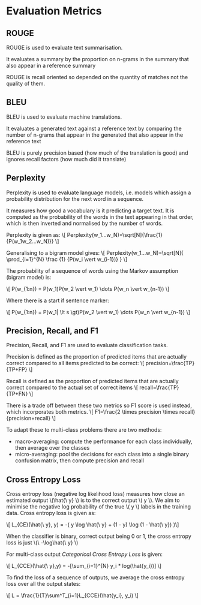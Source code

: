 # Evaluation Metrics



## ROUGE

ROUGE is used to evaluate text summarisation.

It evaluates a summary by the proportion on n-grams in the summary that also appear in a reference summary

ROUGE is recall oriented so depended on the quantity of matches not the quality of them.

## BLEU

BLEU is used to evaluate machine translations.

It evaluates a generated text against a reference text by comparing the number of n-grams that appear in the generated that also appear in the reference text

BLEU is purely precision based (how much of the translation is good) and ignores recall factors (how much did it translate)

## Perplexity

Perplexity is used to evaluate language models, i.e. models which assign a probability distribution for the next word in a sequence. 

It measures how good a vocabulary is it predicting a target text. It is computed as the probability of the words in the text appearing in that order, which is then inverted and normalised by the number of words. 

Perplexity is given as:
\\[ Perplexity(w_1...w_N)=\sqrt[N]{\frac{1}{P(w_1w_2...w_N)}} \\]

Generalising to a bigram model gives:
\\[ Perplexity(w_1...w_N)=\sqrt[N]{ \prod_{i=1}^{N} \frac {1} {P(w_i \vert  w_{i-1})} } \\]

The probability of a sequence of words using the Markov assumption (bigram model) is:

\\[ P(w_{1:n}) = P(w_1)P(w_2 \vert w_1) \dots P(w_n \vert w_{n-1}) \\]

Where there is a start if sentence marker:

\\[ P(w_{1:n}) = P(w_1| \lt s \gt)P(w_2 \vert w_1) \dots P(w_n \vert w_{n-1}) \\]

## Precision, Recall, and F1

Precision, Recall, and F1 are used to evaluate classification tasks.

Precision is defined as the proportion of predicted items that are actually correct compared to all items predicted to be correct:
\\[ precision=\frac{TP}{TP+FP} \\]

Recall is defined as the proportion of predicted items that are actually correct compared to the actual set of correct items
\\[ recall=\frac{TP}{TP+FN} \\]

There is a trade off between these two metrics so F1 score is used instead, which incorporates both metrics. 
\\[ F1=\frac{2 \times precision \times recall}{precision+recall} \\]

To adapt these to multi-class problems there are two methods:
- macro-averaging: compute the performance for each class individually, then average over the classes
- micro-averaging: pool the decisions for each class into a single binary confusion matrix, then compute precision and recall

## Cross Entropy Loss

Cross entropy loss (negative log likelihood loss) measures how close an estimated output \\(\hat{\ y} \\) is to the correct output \\( y \\). We aim to minimise the negative log probability of the true \\( y \\) labels in the training data. Cross entropy loss is given as:

\\[ L_{CE}(\hat{\ y}, y) = -( y \log \hat{\ y} + (1 - y) \log (1 - \hat{\ y}) )\\]

When the classifier is binary, correct output being 0 or 1, the cross entropy loss is just \\(\ -\log\hat{\ y} \\)

For multi-class output *Categorical Cross Entropy Loss* is given:

\\[ L_{CCE}(\hat{\ y},y) = -[\sum_{i=1}^{N} y_i * log(\hat{y_i})] \\]

To find the loss of a sequence of outputs, we average the cross entropy loss over all the output states:

\\[ L = \frac{1}{T}\sum^T_{i=1}L_{CCE}(\hat{y_i}, y_i) \\]